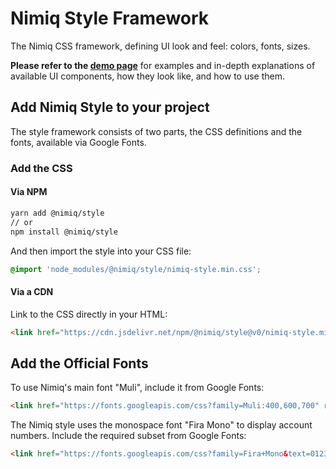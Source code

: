 # Nimiq Style Framework

The Nimiq CSS framework, defining UI look and feel: colors, fonts, sizes.

**Please refer to the [demo page](demo.html)**
for examples and in-depth explanations of available UI components, how they look like, and how to use them.

## Add Nimiq Style to your project

The style framework consists of two parts, the CSS definitions and
the fonts, available via Google Fonts.

### Add the CSS

#### Via NPM
```bash
yarn add @nimiq/style
// or
npm install @nimiq/style
```

And then import the style into your CSS file:

```css
@import 'node_modules/@nimiq/style/nimiq-style.min.css';
```

#### Via a CDN

Link to the CSS directly in your HTML:

```html
<link href="https://cdn.jsdelivr.net/npm/@nimiq/style@v0/nimiq-style.min.css" rel="stylesheet">
```

## Add the Official Fonts

To use Nimiq's main font "Muli", include it from Google Fonts:

```html
<link href="https://fonts.googleapis.com/css?family=Muli:400,600,700" rel="stylesheet">
```

The Nimiq style uses the monospace font "Fira Mono" to display account numbers.
Include the required subset from Google Fonts:

```html
<link href="https://fonts.googleapis.com/css?family=Fira+Mono&text=0123456789ABCDEFGHJKLMNPQRSTUVXY" rel="stylesheet">
```
